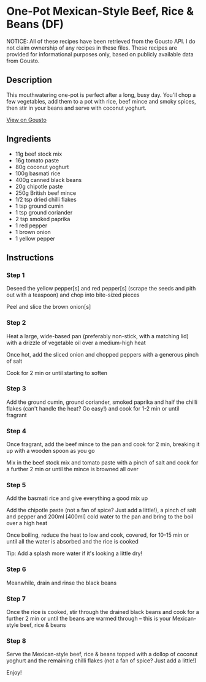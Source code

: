 # One-Pot Mexican-Style Beef, Rice & Beans (DF)

NOTICE: All of these recipes have been retrieved from the Gousto API. I do not claim ownership of any recipes in these files. These recipes are provided for informational purposes only, based on publicly available data from Gousto.

## Description

This mouthwatering one-pot is perfect after a long, busy day. You'll chop a few vegetables, add them to a pot with rice, beef mince and smoky spices, then stir in your beans and serve with coconut yoghurt. 

[View on Gousto](https://www.gousto.co.uk/recipes/cookbook/one-pot-mexican-style-beef-rice-beans-df)

## Ingredients

- 11g beef stock mix
- 16g tomato paste
- 80g coconut yoghurt
- 100g basmati rice
- 400g canned black beans
- 20g chipotle paste
- 250g British beef mince
- 1/2 tsp dried chilli flakes
- 1 tsp ground cumin
- 1 tsp ground coriander
- 2 tsp smoked paprika
- 1 red pepper
- 1 brown onion
- 1 yellow pepper

## Instructions


### Step 1

Deseed the yellow pepper<span class="text-danger">[s]</span> and red pepper<span class="text-danger">[s]</span> (scrape the seeds and pith out with a teaspoon) and chop into bite-sized pieces

Peel and slice the brown onion<span class="text-danger">[s]</span>


### Step 2

Heat a large, wide-based pan (preferably non-stick, with a matching lid) with a drizzle of vegetable oil over a medium-high heat

Once hot, add the sliced onion and chopped peppers with a generous pinch of salt

Cook for 2 min or until starting to soften


### Step 3

Add the ground cumin, ground coriander, smoked paprika and half the chilli flakes (can't handle the heat? Go easy!) and cook for 1-2 min or until fragrant


### Step 4

Once fragrant, add the beef mince to the pan and cook for 2 min, breaking it up with a wooden spoon as you go

Mix in the beef stock mix and tomato paste with a pinch of salt and cook for a further 2 min or until the mince is browned all over


### Step 5

Add the basmati rice and give everything a good mix up

Add the chipotle paste (not a fan of spice? Just add a little!), a pinch of salt and pepper and 200ml <span class="text-danger">[400ml] </span>cold water to the pan and bring to the boil over a high heat

Once boiling, reduce the heat to low and cook, covered, for 10-15 min or until all the water is absorbed and the rice is cooked

Tip: Add a splash more water if it's looking a little dry!


### Step 6

Meanwhile, drain and rinse the black beans


### Step 7

Once the rice is cooked, stir through the drained black beans and cook for a further 2 min or until the beans are warmed through – this is your Mexican-style beef, rice & beans

### Step 8

Serve the Mexican-style beef, rice & beans topped with a dollop of coconut yoghurt and the remaining chilli flakes (not a fan of spice? Just add a little!)

Enjoy!

